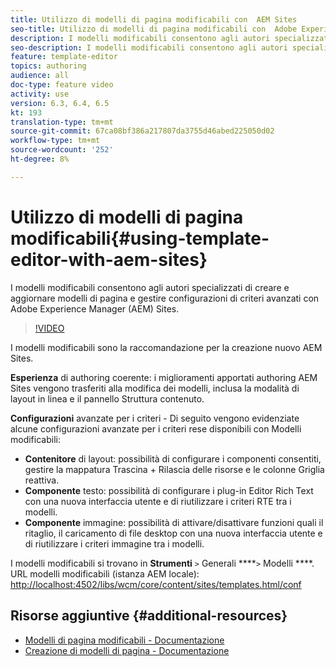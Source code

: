 ```yaml
---
title: Utilizzo di modelli di pagina modificabili con  AEM Sites
seo-title: Utilizzo di modelli di pagina modificabili con  Adobe Experience Manager Sites
description: I modelli modificabili consentono agli autori specializzati di creare e aggiornare modelli di pagina e gestire configurazioni di criteri avanzati con  AEM Sites.
seo-description: I modelli modificabili consentono agli autori specializzati di creare e aggiornare modelli di pagina e gestire configurazioni di criteri avanzati con  Adobe Experience Manager Sites.
feature: template-editor
topics: authoring
audience: all
doc-type: feature video
activity: use
version: 6.3, 6.4, 6.5
kt: 193
translation-type: tm+mt
source-git-commit: 67ca08bf386a217807da3755d46abed225050d02
workflow-type: tm+mt
source-wordcount: '252'
ht-degree: 8%

---
```



# Utilizzo di modelli di pagina modificabili{#using-template-editor-with-aem-sites}

I modelli modificabili consentono agli autori specializzati di creare e aggiornare modelli di pagina e gestire configurazioni di criteri avanzati con Adobe Experience Manager (AEM) Sites.

>[!VIDEO](https://video.tv.adobe.com/v/17455/?quality=9&learn=on)

I modelli modificabili sono la raccomandazione per la creazione  nuovo AEM Sites.

**Esperienza** di authoring coerente: i miglioramenti apportati  authoring AEM Sites vengono trasferiti alla modifica dei modelli, inclusa la modalità di layout in linea e il pannello Struttura contenuto.

**Configurazioni** avanzate per i criteri - Di seguito vengono evidenziate alcune configurazioni avanzate per i criteri rese disponibili con Modelli modificabili:

* **Contenitore** di layout: possibilità di configurare i componenti consentiti, gestire la mappatura Trascina + Rilascia delle risorse e le colonne Griglia reattiva.
* **Componente** testo: possibilità di configurare i plug-in Editor Rich Text con una nuova interfaccia utente e di riutilizzare i criteri RTE tra i modelli.
* **Componente** immagine: possibilità di attivare/disattivare funzioni quali il ritaglio, il caricamento di file desktop con una nuova interfaccia utente e di riutilizzare i criteri immagine tra i modelli.

I modelli modificabili si trovano in **Strumenti** `>` Generali ****`>` Modelli ****.\
URL modelli modificabili (istanza AEM locale): [http://localhost:4502/libs/wcm/core/content/sites/templates.html/conf](http://localhost:4502/libs/wcm/core/content/sites/templates.html/conf)

## Risorse aggiuntive {#additional-resources}

* [Modelli di pagina modificabili - Documentazione](https://docs.adobe.com/content/help/it-IT/experience-manager-65/developing/platform/templates/page-templates-editable.html)
* [Creazione di modelli di pagina - Documentazione](https://docs.adobe.com/content/help/en/experience-manager-65/authoring/siteandpage/templates.html)
